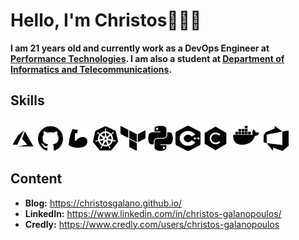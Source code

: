 # Hello, I'm Christos👋👨‍💻

**I am 21 years old and currently work as a DevOps Engineer at [Performance Technologies](https://www.performance.gr/). I am also a student at [Department of Informatics and Telecommunications](https://www.di.uoa.gr/).**

## Skills

<p align="left">

<img src="icons/black/azure.png" alt="Azure" title="Azure" width="40" height="40"/>
<img src="icons/black/github.png" alt="GitHub" title="GitHub" width="40" height="40"/>
<img src="icons/black/bicep.png" alt="Bicep" title="Bicep" width="40" height="40"/>
<img src="icons/black/kubernetes.png" alt="Kubernetes" title="Kubernetes" width="40" height="40"/>
<img src="icons/black/terraform.png" alt="Terraform" title="Terraform" width="40" height="40"/>
<img src="icons/black/python.png" alt="Python" title="Python" width="40" height="40"/>
<img src="icons/black/cpp.png" alt="C++" title="C++" width="40" height="40"/>
<img src="icons/black/c.png" alt="C" title="C" width="40" height="40"/>
<img src="icons/black/docker.png" alt="Docker" title="Docker" width="50" height="50"/>
<img src="icons/black/azure_devops.png" alt="Azure DevOps" title="Azure DevOps" width="40" height="40"/>
 
</p>

## Content

- **Blog:** <https://christosgalano.github.io/>
- **LinkedIn:** <https://www.linkedin.com/in/christos-galanopoulos/>
- **Credly:** <https://www.credly.com/users/christos-galanopoulos>
